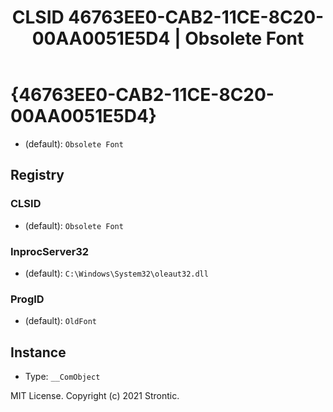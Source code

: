 ﻿---
title: "CLSID 46763EE0-CAB2-11CE-8C20-00AA0051E5D4 | Obsolete Font"
excerpt: What is COM-Object CLSID 46763EE0-CAB2-11CE-8C20-00AA0051E5D4?
---

# {46763EE0-CAB2-11CE-8C20-00AA0051E5D4}

* (default): `Obsolete Font`

## Registry


### CLSID

* (default): `Obsolete Font`

### InprocServer32

* (default): `C:\Windows\System32\oleaut32.dll`

### ProgID

* (default): `OldFont`

## Instance

* Type: `__ComObject`

MIT License. Copyright (c) 2021 Strontic.


